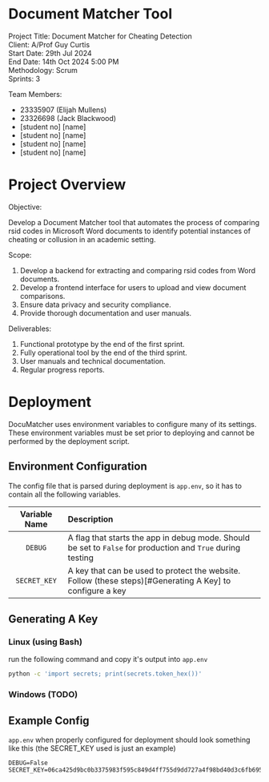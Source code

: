 # Document Matcher Tool

Project Title: Document Matcher for Cheating Detection  
Client: A/Prof Guy Curtis  
Start Date: 29th Jul 2024  
End Date: 14th Oct 2024 5:00 PM  
Methodology: Scrum  
Sprints: 3  

Team Members:  
- 23335907 (Elijah Mullens)
- 23326698 (Jack Blackwood)
- [student no] [name]  
- [student no] [name]  
- [student no] [name]  
- [student no] [name]  


# Project Overview

Objective: 

Develop a Document Matcher tool that automates the process of comparing rsid
codes in Microsoft Word documents to identify potential instances of cheating or
collusion in an academic setting.

Scope:
1. Develop a backend for extracting and comparing rsid codes from Word documents.
2. Develop a frontend interface for users to upload and view document comparisons.
3. Ensure data privacy and security compliance.
4. Provide thorough documentation and user manuals.

Deliverables:
1. Functional prototype by the end of the first sprint.
2. Fully operational tool by the end of the third sprint.
3. User manuals and technical documentation.
4. Regular progress reports.


# Deployment

DocuMatcher uses environment variables to configure many of its settings. These
environment variables must be set prior to deploying and cannot be performed by
the deployment script.

## Environment Configuration

The config file that is parsed during deployment is `app.env`, so it has to
contain all the following variables.

| Variable Name | Description                                                                                                 |
|:-------------:|:------------------------------------------------------------------------------------------------------------|
| `DEBUG`       | A flag that starts the app in debug mode. Should be set to `False` for production and `True` during testing |
| `SECRET_KEY`  | A key that can be used to protect the website. Follow (these steps)[#Generating A Key] to configure a key   |

## Generating A Key

### Linux (using Bash)

run the following command and copy it's output into `app.env`

```Bash
python -c 'import secrets; print(secrets.token_hex())'
```

### Windows (TODO)

## Example Config

`app.env` when properly configured for deployment should look something like
this (the SECRET_KEY used is just an example)

```env
DEBUG=False
SECRET_KEY=06ca425d9bc0b3375983f595c849d4ff755d9dd727a4f98bd40d3c6fb6957a87
```
